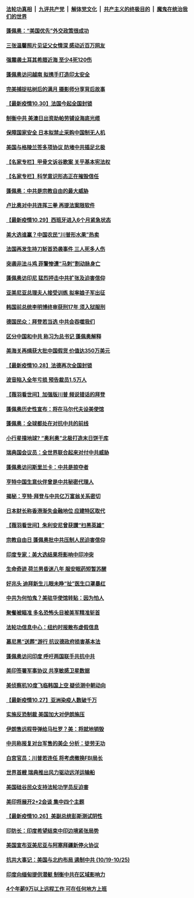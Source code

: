 ####  [法轮功真相](../../../../basic/blob/master/README.md?t=10310131) &nbsp;|&nbsp; [九评共产党](../../../../9ping.md/blob/master/README.md?t=10310131) &nbsp;|&nbsp; [解体党文化](../../../../jtdwh.md/blob/master/README.md?t=10310131)  &nbsp;|&nbsp; [共产主义的终极目的](../../../../gczydzjmd.md/blob/master/README.md?t=10310131) &nbsp;|&nbsp; [魔鬼在统治我们的世界](../../../../mgztzwmdsj.md/blob/master/README.md?t=10310131) 

#### [蓬佩奥：“美国优先”外交政策很成功](../pages/nsc418/n12514149.md?t=10310131) 

#### [三张温馨照片见证父女情深 感动近百万网友](../pages/nsc418/n12513310.md?t=10310131) 

#### [强震袭土耳其希腊近海 至少4死120伤](../pages/nsc418/n12513985.md?t=10310131) 

#### [蓬佩奥访问越南 拟携手打造印太安全](../pages/nsc418/n12513849.md?t=10310131) 

#### [完美捕捉枯树后的满月 摄影师分享背后故事](../pages/nsc418/n12513265.md?t=10310131) 

#### [【最新疫情10.30】法国今起全国封锁](../pages/nsc418/n12512349.md?t=10310131) 

#### [制衡中共 美澳日出资助帕劳铺设海底光缆](../pages/nsc418/n12513280.md?t=10310131) 

#### [保障国家安全 日本拟禁止采购中国制无人机](../pages/nsc418/n12512906.md?t=10310131) 

#### [美国与格陵兰签多项协议 防堵中共插足北极](../pages/nsc418/n12512467.md?t=10310131) 

#### [【名家专栏】甲骨文诉谷歌案 关乎基本宪法权](../pages/nsc418/n12509288.md?t=10310131) 

#### [【名家专栏】科学意识形态正在摧毁信任](../pages/nsc418/n12507842.md?t=10310131) 

#### [蓬佩奥：中共是宗教自由的最大威胁](../pages/nsc418/n12511388.md?t=10310131) 

#### [卢比奥对中共连挥三拳 再提法案限软件](../pages/nsc418/n12511510.md?t=10310131) 

#### [【最新疫情10.29】西班牙进入6个月紧急状态](../pages/nsc418/n12509681.md?t=10310131) 

#### [美大选谁赢？中国农民“川普形水果”热卖](../pages/nsc418/n12511300.md?t=10310131) 

#### [法国再发生持刀斩首恐袭事件 三人死多人伤](../pages/nsc418/n12511230.md?t=10310131) 

#### [突袭非法斗鸡 菲警惨遭“马刺”割动脉身亡](../pages/nsc418/n12509778.md?t=10310131) 

#### [蓬佩奥访印尼 猛烈抨击中共扩张及迫害信仰](../pages/nsc418/n12510693.md?t=10310131) 

#### [亚美尼亚总理夫人接受训练 拟率娘子军出征](../pages/nsc418/n12510397.md?t=10310131) 

#### [韩国前总统李明博终审获刑17年 须入狱服刑](../pages/nsc418/n12509704.md?t=10310131) 

#### [德国民众：拜登若当选 中共会吞噬我们](../pages/nsc418/n12509427.md?t=10310131) 

#### [区分中国和中共 称习为总书记 蓬佩奥解释](../pages/nsc418/n12509318.md?t=10310131) 

#### [美海关再缉获大批中国假货 价值达350万美元](../pages/nsc418/n12509434.md?t=10310131) 

#### [【最新疫情10.28】法德再次全国封锁](../pages/nsc418/n12506486.md?t=10310131) 

#### [波音陷入全年亏损 预告裁员1.5万人](../pages/nsc418/n12508390.md?t=10310131) 

#### [【薇羽看世间】加强版川普 频说错话的拜登](../pages/nsc418/n12508541.md?t=10310131) 

#### [蓬佩奥历史性宣布：将在马尔代夫设美使馆](../pages/nsc418/n12508672.md?t=10310131) 

#### [蓬佩奥：全球都处在对抗中共的前线](../pages/nsc418/n12508467.md?t=10310131) 

#### [小行星撞地球? “奥利奥”北极打造末日饼干库](../pages/nsc418/n12507396.md?t=10310131) 

#### [瑞典国会议员：全世界联合起来对付中共威胁](../pages/nsc418/n12508045.md?t=10310131) 

#### [蓬佩奥访问斯里兰卡：中共是掠夺者](../pages/nsc418/n12507931.md?t=10310131) 

#### [亨特中国生意伙伴曾是中共秘密代理人](../pages/nsc418/n12507304.md?t=10310131) 

#### [揭秘：亨特·拜登与中共亿万富翁关系密切](../pages/nsc418/n12506251.md?t=10310131) 

#### [日本财长称香港渐失金融地位 应建特区取代](../pages/nsc418/n12506526.md?t=10310131) 

#### [【薇羽看世间】朱利安尼曾获讃“扫黑英雄”](../pages/nsc418/n12505839.md?t=10310131) 

#### [宗教自由日 蓬佩奥批中共压制人民迫害信仰](../pages/nsc418/n12506467.md?t=10310131) 

#### [印度专家：美大选结果将影响中印冲突](../pages/nsc418/n12504259.md?t=10310131) 

#### [生命奇迹 荷兰男昏迷八年 服安眠药短暂苏醒](../pages/nsc418/n12505195.md?t=10310131) 

#### [好兆头 迪拜新生儿眼未睁“扯”医生口罩暴红](../pages/nsc418/n12504455.md?t=10310131) 

#### [中共为何怕鬼？美驻华使馆转贴：因为怕人](../pages/nsc418/n12505920.md?t=10310131) 

#### [聚餐被瞄准 多名恐怖头目被美军精准斩首](../pages/nsc418/n12505796.md?t=10310131) 

#### [法轮功信息中心：纽约时报散布虚假信息](../pages/nsc418/n12504216.md?t=10310131) 

#### [慕尼黑“送葬”游行 抗议德政府损害基本法](../pages/nsc418/n12505188.md?t=10310131) 

#### [蓬佩奥访问印度 呼吁两国联手共抗中共](../pages/nsc418/n12505299.md?t=10310131) 

#### [美印签署军事协议 共享敏感卫星数据](../pages/nsc418/n12505124.md?t=10310131) 

#### [美侦察机10度飞临韩国上空 疑侦测中朝动向](../pages/nsc418/n12504657.md?t=10310131) 

#### [【最新疫情10.27】亚洲染疫人数破千万](../pages/nsc418/n12504218.md?t=10310131) 

#### [实施反恐制裁 美国加大对伊朗施压](../pages/nsc418/n12503915.md?t=10310131) 

#### [伊朗售远程导弹给马杜罗？美：将就地销毁](../pages/nsc418/n12503606.md?t=10310131) 

#### [中共称报复对台军售的美企 分析：徒劳无功](../pages/nsc418/n12503455.md?t=10310131) 

#### [白宫官员：川普若连任 将考虑撤换FBI局长](../pages/nsc418/n12503199.md?t=10310131) 

#### [世界首艘 瑞典推出风力驱动远洋运输船](../pages/nsc418/n12502567.md?t=10310131) 

#### [美国硅谷民众支持法轮功学员反迫害](../pages/nsc418/n12502777.md?t=10310131) 

#### [美印将展开2+2会谈 集中四个主题](../pages/nsc418/n12502752.md?t=10310131) 

#### [【最新疫情10.26】美副总统彭斯测试阴性](../pages/nsc418/n12498257.md?t=10310131) 

#### [印防长：印度希望结束中印边境紧张局势](../pages/nsc418/n12502271.md?t=10310131) 

#### [美国宣布亚美尼亚与阿塞拜疆新停火协议](../pages/nsc418/n12502344.md?t=10310131) 

#### [抗共大事记：美国与北约布局 遏制中共 (10/19-10/25)](../pages/nsc418/n12501435.md?t=10310131) 

#### [印度向缅甸提供潜艇 制衡中共在区域影响力](../pages/nsc418/n12501896.md?t=10310131) 

#### [4个年薪9万以上远程工作 可在任何地方上班](../pages/nsc418/n12471686.md?t=10310131) 

